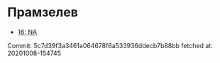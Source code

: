 # Прамзелев
- [16: NA](16.md)

Commit: 5c7d39f3a3461a064678f6a533936ddecb7b88bb
 fetched at: 20201008-154745
